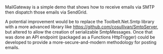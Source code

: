 MailGateway is a simple demo that shows how to receive emails via SMTP then dispatch those emails via SendGrid.

A potential improvement would be to replace the Toolbelt.Net.Smtp library with a more advanced library like https://github.com/cosullivan/SmtpServer, but altered to allow the creation of serializable SmtpMessages.  Once that was done an API endpoint (packaged as a Functions HttpTrigger) could be developed to provide a more-secure-and-modern methodology for posting emails.





